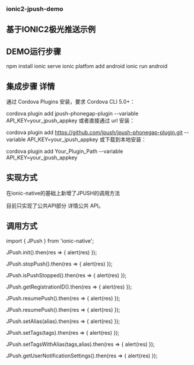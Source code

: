 ### ionic2-jpush-demo
## 基于IONIC2极光推送示例


## DEMO运行步骤
npm install
ionic serve
ionic platfom add android
ionic run android

## 集成步骤 详情

通过 Cordova Plugins 安装，要求 Cordova CLI 5.0+：

cordova plugin add jpush-phonegap-plugin --variable API_KEY=your_jpush_appkey 或者直接通过 url 安装：

cordova plugin add https://github.com/jpush/jpush-phonegap-plugin.git --variable API_KEY=your_jpush_appkey
或下载到本地安装：

cordova plugin add Your_Plugin_Path --variable API_KEY=your_jpush_appkey

## 实现方式

在ionic-native的基础上新增了JPUSH的调用方法

目前只实现了公共API部分 详情公共 API。

## 调用方式

import { JPush } from 'ionic-native';

JPush.init().then(res => { alert(res) });

JPush.stopPush().then(res => { alert(res) });

JPush.isPushStopped().then(res => { alert(res) });

JPush.getRegistrationID().then(res => { alert(res) });

JPush.resumePush().then(res => { alert(res) });

JPush.resumePush().then(res => { alert(res) });

JPush.setAlias(alias).then(res => { alert(res) });

JPush.setTags(tags).then(res => { alert(res) });

JPush.setTagsWithAlias(tags,alias).then(res => { alert(res) });

JPush.getUserNotificationSettings().then(res => { alert(res) });


